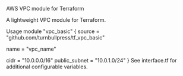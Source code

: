 AWS VPC module for Terraform

A lightweight VPC module for Terraform.

Usage
module "vpc_basic" {
  source = "github.com/turnbullpress/tf_vpc_basic"

  name = "vpc_name"

  cidr = "10.0.0.0/16"
  public_subnet = "10.0.1.0/24"
}
See interface.tf for additional configurable variables.

